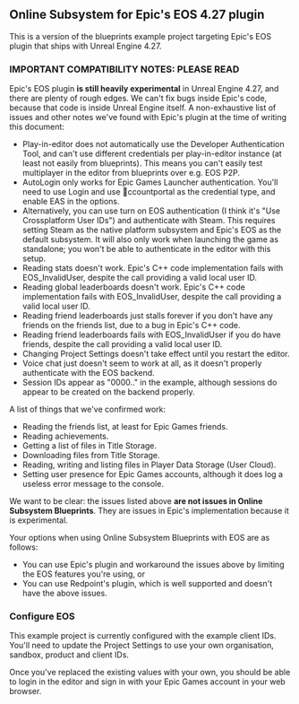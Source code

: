 ## Online Subsystem for Epic's EOS 4.27 plugin

This is a version of the blueprints example project targeting Epic's EOS plugin that ships with Unreal Engine 4.27.

### IMPORTANT COMPATIBILITY NOTES: PLEASE READ

Epic's EOS plugin **is still heavily experimental** in Unreal Engine 4.27, and there are plenty of rough edges. We can't fix bugs inside Epic's code, because that code is inside Unreal Engine itself. A non-exhaustive list of issues and other notes we've found with Epic's plugin at the time of writing this document:

- Play-in-editor does not automatically use the Developer Authentication Tool, and can't use different credentials per play-in-editor instance (at least not easily from blueprints). This means you can't easily test multiplayer in the editor from blueprints over e.g. EOS P2P.
- AutoLogin only works for Epic Games Launcher authentication. You'll need to use Login and use ccountportal as the credential type, and enable EAS in the options.
- Alternatively, you can use turn on EOS authentication (I think it's "Use Crossplatform User IDs") and authenticate with Steam. This requires setting Steam as the native platform subsystem and Epic's EOS as the default subsystem. It will also only work when launching the game as standalone; you won't be able to authenticate in the editor with this setup.
- Reading stats doesn't work. Epic's C++ code implementation fails with EOS_InvalidUser, despite the call providing a valid local user ID.
- Reading global leaderboards doesn't work. Epic's C++ code implementation fails with EOS_InvalidUser, despite the call providing a valid local user ID.
- Reading friend leaderboards just stalls forever if you don't have any friends on the friends list, due to a bug in Epic's C++ code.
- Reading friend leaderboards fails with EOS_InvalidUser if you do have friends, despite the call providing a valid local user ID.
- Changing Project Settings doesn't take effect until you restart the editor.
- Voice chat just doesn't seem to work at all, as it doesn't properly authenticate with the EOS backend.
- Session IDs appear as "0000.." in the example, although sessions do appear to be created on the backend properly.

A list of things that we've confirmed work:

- Reading the friends list, at least for Epic Games friends.
- Reading achievements.
- Getting a list of files in Title Storage.
- Downloading files from Title Storage.
- Reading, writing and listing files in Player Data Storage (User Cloud).
- Setting user presence for Epic Games accounts, although it does log a useless error message to the console.

We want to be clear: the issues listed above **are not issues in Online Subsystem Blueprints**. They are issues in Epic's implementation because it is experimental.

Your options when using Online Subsystem Blueprints with EOS are as follows:

- You can use Epic's plugin and workaround the issues above by limiting the EOS features you're using, or
- You can use Redpoint's plugin, which is well supported and doesn't have the above issues.

### Configure EOS

This example project is currently configured with the example client IDs. You'll need to update the Project Settings to use your own organisation, sandbox, product and client IDs.

Once you've replaced the existing values with your own, you should be able to login in the editor and sign in with your Epic Games account in your web browser.
